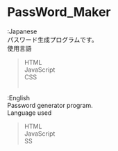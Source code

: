 # PassWord_Maker

:Japanese<br>
パスワード生成プログラムです。<br>
使用言語<br>
>HTML<br>
>JavaScript<br>
>CSS<br><br>
  
:English<br>
Password generator program.<br>
Language used<br>
>HTML<br>
>JavaScript<br>
>SS<br>
